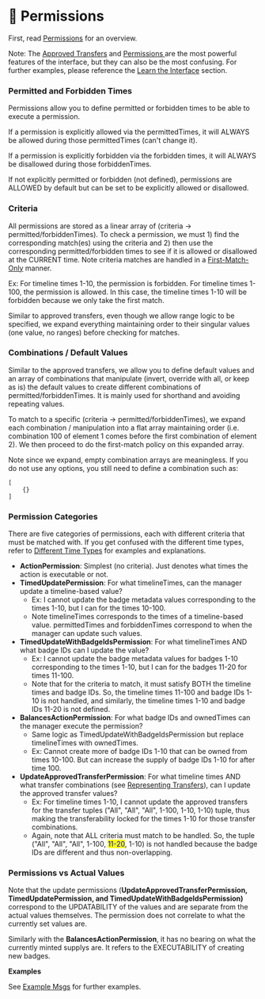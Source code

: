 # 🔐 Permissions

First, read [Permissions](../../overview/concepts/manager.md) for an overview.

Note: The [Approved Transfers](approved-transfers.md) and [Permissions ](../../overview/concepts/manager.md)are the most powerful features of the interface, but they can also be the most confusing. For further examples, please reference the [Learn the Interface](../learn-the-interface/) section.



### **Permitted and Forbidden Times**

Permissions allow you to define permitted or forbidden times to be able to execute a permission.

If a permission is explicitly allowed via the permittedTimes, it will ALWAYS be allowed during those permittedTimes (can't change it).

If a permission is explicitly forbidden via the forbidden times, it will ALWAYS be disallowed during those forbiddenTimes.

If not explicitly permitted or forbidden (not defined), permissions are ALLOWED by default but can be set to be explicitly allowed or disallowed.

### **Criteria**

All permissions are stored as a linear array of (criteria -> permitted/forbiddenTimes). To check a permission, we must 1) find the corresponding match(es) using the criteria and 2) then use the corresponding permitted/forbidden times to see if it is allowed or disallowed at the CURRENT time. Note criteria matches are handled in a [First-Match-Only](first-match-only.md) manner.&#x20;

Ex: For timeline times 1-10, the permission is forbidden. For timeline times 1-100, the permission is allowed. In this case, the timeline times 1-10 will be forbidden because we only take the first match.

Similar to approved transfers, even though we allow range logic to be specified, we expand everything maintaining order to their singular values (one value, no ranges) before checking for matches.

### **Combinations / Default Values**

Similar to the approved transfers, we allow you to define default values and an array of combinations that manipulate (invert, override with all, or keep as is) the default values to create different combinations of permitted/forbiddenTimes. It is mainly used for shorthand and avoiding repeating values.

To match to a specific (criteria -> permitted/forbiddenTimes), we expand each combination / manipulation into a flat array maintaining order (i.e. combination 100 of element 1 comes before the first combination of element 2). We then proceed to do the first-match policy on this expanded array.

Note since we expand, empty combination arrays are meaningless. If you do not use any options, you still need to define a combination such as:

```
[
    {}
]
```

### **Permission Categories**

There are five categories of permissions, each with different criteria that must be matched with. If you get confused with the different time types, refer to [Different Time Types](different-time-types.md) for examples and explanations.

* **ActionPermission**: Simplest (no criteria). Just denotes what times the action is executable or not.
* **TimedUpdatePermission**: For what timelineTimes, can the manager update a timeline-based value?
  * Ex: I cannot update the badge metadata values corresponding to the times 1-10, but I can for the times 10-100.
  * Note timelineTimes corresponds to the times of a timeline-based value. permittedTimes and forbiddenTimes correspond to when the manager can update such values.
* **TimedUpdateWithBadgeIdsPermission**: For what timelineTimes AND what badge IDs can I update the value?
  * Ex: I cannot update the badge metadata values for badges 1-10 corresponding to the times 1-10, but I can for the badges 11-20 for times 11-100.&#x20;
  * Note that for the criteria to match, it must satisfy BOTH the timeline times and badge IDs. So, the timeline times 11-100 and badge IDs 1-10 is not handled, and similarly, the timeline times 1-10 and badge IDs 11-20 is not defined.
* **BalancesActionPermission**: For what badge IDs and ownedTimes can the manager execute the permission?
  * Same logic as TimedUpdateWithBadgeIdsPermission but replace timelineTimes with ownedTimes.
  * Ex: Cannot create more of badge IDs 1-10 that can be owned from times 10-100. But can increase the supply of badge IDs 1-10 for after time 100.
* **UpdateApprovedTransferPermission**: For what timeline times AND what transfer combinations (see [Representing Transfers](approved-transfers.md)), can I update the approved transfer values?
  * Ex: For timeline times 1-10, I cannot update the approved transfers for the transfer tuples ("All", "All", "All", 1-100, 1-10, 1-10) tuple, thus making the transferability locked for the times 1-10 for those transfer combinations.
  * Again, note that ALL criteria must match to be handled. So, the tuple ("All", "All", "All", 1-100, <mark style="color:blue;">11-20</mark>, 1-10) is not handled because the badge IDs are different and thus non-overlapping.

### **Permissions vs Actual Values**

Note that the update permissions (**UpdateApprovedTransferPermission, TimedUpdatePermission, and TimedUpdateWithBadgeIdsPermission)** correspond to the UPDATABILITY of the values and are separate from the actual values themselves. The permission does not correlate to what the currently set values are.

Similarly with the **BalancesActionPermission**, it has no bearing on what the currently minted supplys are. It refers to the EXECUTABILITY of creating new badges.

**Examples**

See [Example Msgs](broken-reference) for further examples.
